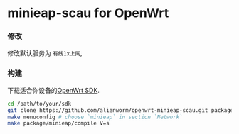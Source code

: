 # minieap-scau for OpenWrt 
### 修改 

修改默认服务为 `有线1x上网`,
### 构建
下载适合你设备的[OpenWrt SDK](https://downloads.openwrt.org/).

```sh
cd /path/to/your/sdk
git clone https://github.com/alienworm/openwrt-minieap-scau.git package/minieap
make menuconfig # choose `minieap` in section `Network`
make package/minieap/compile V=s
```